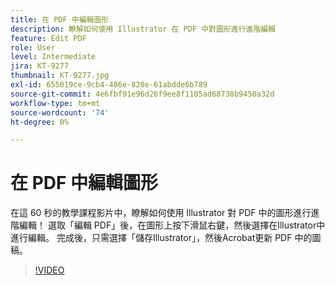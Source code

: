 ```yaml
---
title: 在 PDF 中編輯圖形
description: 瞭解如何使用 Illustrator 在 PDF 中對圖形進行進階編輯
feature: Edit PDF
role: User
level: Intermediate
jira: KT-9277
thumbnail: KT-9277.jpg
exl-id: 655019ce-9cb4-486e-820e-61abdde6b789
source-git-commit: 4e6fbf91e96d26f9ee8f1105ad68738b9450a32d
workflow-type: tm+mt
source-wordcount: '74'
ht-degree: 0%

---
```


# 在 PDF 中編輯圖形

在這 60 秒的教學課程影片中，瞭解如何使用 Illustrator 對 PDF 中的圖形進行進階編輯！ 選取「編輯 PDF」後，在圖形上按下滑鼠右鍵，然後選擇在Illustrator中進行編輯。 完成後，只需選擇「儲存Illustrator」，然後Acrobat更新 PDF 中的圖稿。

>[!VIDEO](https://video.tv.adobe.com/v/338277?quality=12&learn=on&hidetitle=true)
